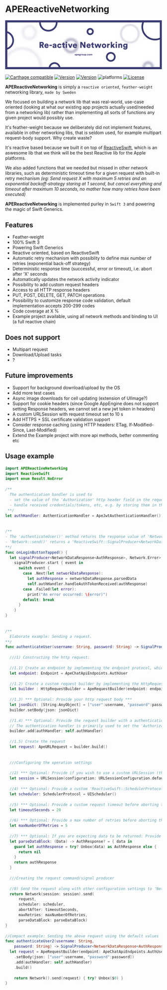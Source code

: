 # APEReactiveNetworking
![Logotype](Banner.jpg)

[![Carthage compatible](https://img.shields.io/badge/Carthage-compatible-4BC51D.svg?style=flat)](https://github.com/apegroup/APEReactiveNetworking) 
[![Version](https://cocoapod-badges.herokuapp.com/v/APEReactiveNetworking/badge.png)](https://cocoapods.org/pods/APEReactiveNetworking)
[![Version](https://img.shields.io/cocoapods/v/APEReactiveNetworking.svg?style=flat)](https://cocoapods.org/pods/APEReactiveNetworking)
![platforms](https://img.shields.io/badge/platforms-iOS%20%7C%20OS%20X-lightgrey.svg)
[![License](https://img.shields.io/cocoapods/l/Networking.svg?style=flat)](https://cocoapods.org/pods/Networking)

**APEReactiveNetworking** is simply a `reactive oriented`, `feather-weight` networking library, `made by Sweden`

We focused on building a network lib that was real-world, use-case oriented (looking at what our existing app projects actually used/needed from a networking lib) rather than implementing all sorts of functions any given project would possibly use.

It's feather-weight because we deliberately did not implement features, available in other networking libs, that is seldom used, for example multipart request-body support. Why create waste?

It's reactive based because we built it on top of [ReactiveSwift](https://github.com/ReactiveCocoa/ReactiveSwift), which is an aswesome lib that we think will be the best Reactive lib for the Apple platforms.

We also added functions that we needed but missed in other network libraries, such as deterministic timeout time for a given request with built-in retry mechanism *(eg: Send request X with maximum 5 retries and an exponential backoff-strategy staring at 1 second, but cancel everything and timeout after maximum 10 seconds, no mather how many retries have been executed)* 

**APEReactiveNetworking** is implemented purley in `Swift 3` and powering the magic of Swift Generics.


## Features
- Feather-weight
- 100% Swift 3
- Powering Swift Generics
- Reactive oriented, based on ReactiveSwift
- Automatic retry mechanism with possiblity to define max number of retries (exponential back-off strategy)
- Deterministic response time (successful, error or timeout), i.e. abort after 'X' seconds
- Automatically updates the network activity indicator
- Possibility to add custom request headers
- Access to all HTTP response headers
- PUT, POST, DELETE, GET, PATCH operations
- Possibility to customize response code validation, default implementation accepts 200-299 codes
- Code coverage at X %
- Example project available, using all network methods and binding to UI (a full reactive chain)


## Does not support
- Multipart request
- Download/Upload tasks
- ? 

## Future improvements
- Support for background download/upload by the OS
- Add more test cases
- Async image downloads  for cell updating (extension of UIImage?)
- Support for cookie headers (since Google AppEngine does not support setting Response headers, we cannot set a new jwt token in headers)
- A custom URLSession with request timeout set to 10 s
- Add HTTPS  + SSL certificate validation support
- Consider response caching (using HTTP headers: ETag, If-Modified-Since, Last-Modified)
- Extend the Example project with more api methods, better commenting etc








## Usage example

```swift
import APEReactiveNetworking
import ReactiveSwift
import enum Result.NoError

/**
  The authentication handler is used to
  - set the value of the 'Authorization' http header field in the request
  - handle received credentials/tokens, etc, e.g. by storing them in the keychain
 **/
let authHandler: AuthenticationHandler = ApeJwtAuthenticationHandler()


/**
- The 'authenticateUser()' method returns the response value of 'Network::send()'.
- 'Network::send()' returns a 'ReactiveSwift::SignalProducer<NetworkDataResponse<AuthResponse>, Network.Error>', where 'AuthResponse' is expected response data model.
**/
func onLoginButtonTapped() {
  let signalProducer<NetworkDataResponse<AuthResponse>, Network.Error> = authenticateUser("ape", password: "ape123")
    signalProducer.start { event in
      switch event {
        case .Next(let networkDataResponse):
          let authResponse = networkDataResponse.parsedData
          self.authHandler.handleAuthTokenReceived(authResponse)
        case .Failed(let error):
          print("An error occurred: \(error)")
        default: break
      }
    }
}


/** 
  Elaborate example: Sending a request.
**/
func authenticateUser(username: String, password: String) -> SignalProducer<NetworkDataResponse<AuthResponse>, Network.Error> {

  ///1) Constructing the http request: 

  //1.1) Create an endpoint by implementing the endpoint protocol, which requires three methods to be implemented: 'absoluteUrl', 'httpMethod' and 'acceptedResponseCodes'
  let endpoint: Endpoint = ApeChatApiEndpoints.AuthUser

  //1.2) Create a custom request builder by implementing the HttpRequestBuilder protocol (or use the provided default implementation 'ApeRequestBuilder')
  let builder : HttpRequestBuilder = ApeRequestBuilder(endpoint: endpoint)

  //1.3) *** Optional: Provide your http request body ***
  let jsonDict: [String:AnyObject] = ["user":username, "password":password]
  builder.setBody(json: jsonDict)

  //1.4) *** Optional: Provide the request builder with a authentication handler (a type conforming to the 'AuthenticationHandler' protocol). A 'ApeJwtAuthenticationHandler' is provided by the framework *** 
  // The authentication handler is primarily used to set the 'Authorization' http header field in the http request.
  builder.add(authHandler: self.authHandler)

  //1.5) Create the request
  let request: ApeURLRequest = builder.build()


  ///Configuring the operation settings

  //2) *** Optional: Provide if you wish to use a custom URLSession (the 'defaultSessionConfiguration' will be used by default) ***
  let session = URLSession(configuration: URLSessionConfiguration.defaultSessionConfiguration())

  //4) *** Optional: Provide a custom 'ReactiveSwift::SchedulerProtocol' if you wish to handle signal events on a custom queue (the main queue is used by default) ***
  let scheduler: SchedulerProtocol = UIScheduler()

  //5) *** Optional: Provide a custom request timeout before aborting the operation (10 seconds is used by default)
  let timeoutSeconds = 20

  //6) *** Optional: Provide a max number of retries before aborting the operation (a maximum of 10 retries is the default)
  let maxNumberOfRetries = 5

  //7) *** Optional: If you are expecting data to be returned: Provide a 'parse data block' (i.e. a block that transforms the received response data to your expected model) ***
  let parseDataBlock: (Data) -> AuthResponse? = { data in
    guard let authResponse = try? Unbox(data) as AuthResponse else {
      return nil
    }
    return authResponse
  }

  ///Creating the request command/signal producer

  //8) Send the request along with other configuration settings to 'Network.send()'
  return Network(session: session).send(
      request,
      scheduler: scheduler,
      abortAfter: timeoutSeconds,
      maxRetries: maxNumberOfRetries,
      parseDataBlock: parseDataBlock)
}

//Compact example: Sending the above request using the default values
func authenticateUser2(username: String,
    password: String) -> SignalProducer<NetworkDataResponse<AuthResponse>, Network.Error> {
  let request = ApeRequestBuilder(endpoint: ApeChatApiEndpoints.AuthUser)
    .setBody(json: ["user":username, "password":password])
    .add(authHandler: self.authHandler)
    .build()

    return Network().send(request) { try? Unbox($0) }
}

```
